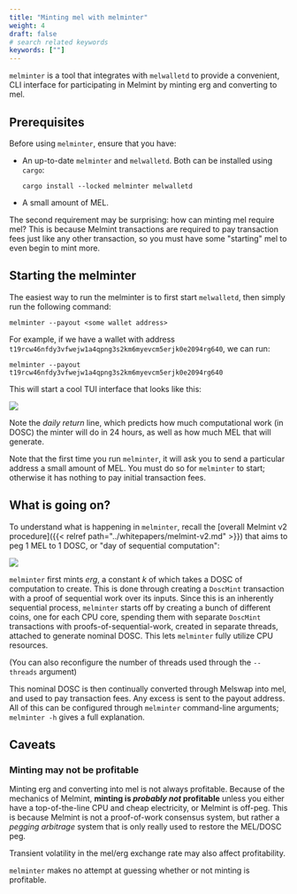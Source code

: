 ```yaml
---
title: "Minting mel with melminter"
weight: 4
draft: false
# search related keywords
keywords: [""]
---
```


`melminter` is a tool that integrates with `melwalletd` to provide a convenient, CLI interface for participating in Melmint by minting erg and converting to mel.

## Prerequisites

Before using `melminter`, ensure that you have:

- An up-to-date `melminter` and `melwalletd`. Both can be installed using `cargo`:

  ```
  cargo install --locked melminter melwalletd
  ```

- A small amount of MEL.

The second requirement may be surprising: how can minting mel require mel? This is because Melmint transactions are required to pay transaction fees just like any other transaction, so you must have some "starting" mel to even begin to mint more.

## Starting the melminter

The easiest way to run the melminter is to first start `melwalletd`, then simply run the following command:

```
melminter --payout <some wallet address>
```

For example, if we have a wallet with address `t19rcw46nfdy3vfwejw1a4qpng3s2km6myevcm5erjk0e2094rg640`, we can run:

```
melminter --payout t19rcw46nfdy3vfwejw1a4qpng3s2km6myevcm5erjk0e2094rg640
```

This will start a cool TUI interface that looks like this:

![](/images/melminter.png)

Note the _daily return_ line, which predicts how much computational work (in DOSC) the minter will do in 24 hours, as well as how much MEL that will generate.

Note that the first time you run `melminter`, it will ask you to send a particular address a small amount of MEL. You must do so for `melminter` to start; otherwise it has nothing to pay initial transaction fees.

## What is going on?

To understand what is happening in `melminter`, recall the [overall Melmint v2 procedure]({{< relref path="../whitepapers/melmint-v2.md" >}}) that aims to peg 1 MEL to 1 DOSC, or "day of sequential computation":

![](/images/melmint-v2-overview.png)

`melminter` first mints _erg_, a constant $k$ of which takes a DOSC of computation to create. This is done through creating a `DoscMint` transaction with a proof of sequential work over its inputs. Since this is an inherently sequential process, `melminter` starts off by creating a bunch of different coins, one for each CPU core, spending them with separate `DoscMint` transactions with proofs-of-sequential-work, created in separate threads, attached to generate nominal DOSC. This lets `melminter` fully utilize CPU resources.

(You can also reconfigure the number of threads used through the `--threads` argument)

This nominal DOSC is then continually converted through Melswap into mel, and used to pay transaction fees. Any excess is sent to the payout address. All of this can be configured through `melminter` command-line arguments; `melminter -h` gives a full explanation.

## Caveats

### Minting may not be profitable

Minting erg and converting into mel is not always profitable. Because of the mechanics of Melmint, **minting is _probably not_ profitable** unless you either have a top-of-the-line CPU and cheap electricity, or Melmint is off-peg. This is because Melmint is not a proof-of-work consensus system, but rather a _pegging arbitrage_ system that is only really used to restore the MEL/DOSC peg.

Transient volatility in the mel/erg exchange rate may also affect profitability.

`melminter` makes no attempt at guessing whether or not minting is profitable.
